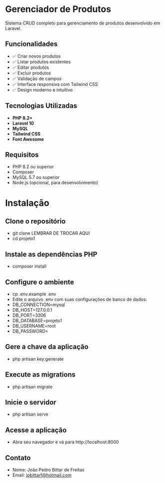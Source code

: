 # Gerenciador de Produtos

Sistema CRUD completo para gerenciamento de produtos desenvolvido em Laravel.

## Funcionalidades

- ✅ Criar novos produtos  
- ✅ Listar produtos existentes  
- ✅ Editar produtos  
- ✅ Excluir produtos  
- ✅ Validação de campos  
- ✅ Interface responsiva com Tailwind CSS  
- ✅ Design moderno e intuitivo  

## Tecnologias Utilizadas

- **PHP 8.2+**  
- **Laravel 10**  
- **MySQL**  
- **Tailwind CSS**  
- **Font Awesome**  

## Requisitos

- PHP 8.2 ou superior  
- Composer  
- MySQL 5.7 ou superior  
- Node.js (opcional, para desenvolvimento)  

# Instalação

## Clone o repositório
- git clone <url-do-repositorio> LEMBRAR DE TROCAR AQUI
- cd projeto1

## Instale as dependências PHP
- composer install

## Configure o ambiente
- cp .env.example .env
- Edite o arquivo .env com suas configurações de banco de dados:
- DB_CONNECTION=mysql
- DB_HOST=127.0.0.1
- DB_PORT=3306
- DB_DATABASE=projeto1
- DB_USERNAME=root
- DB_PASSWORD=

## Gere a chave da aplicação
- php artisan key:generate

## Execute as migrations
- php artisan migrate

## Inicie o servidor
- php artisan serve

## Acesse a aplicação
- Abra seu navegador e vá para http://localhost:8000

## Contato
- Nome: João Pedro Bittar de Freitas
- Email: jpbittarf@hotmail.com